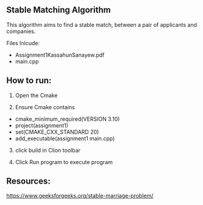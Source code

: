 ## Stable Matching Algorithm 

This algorithm aims to find a stable match, between a pair of applicants and companies.

Files Inlcude:

* Assignment1KassahunSanayew.pdf
* main.cpp


## How to run:
1) Open the Cmake

2) Ensure Cmake contains
* cmake_minimum_required(VERSION 3.10)
* project(assignment1)
* set(CMAKE_CXX_STANDARD 20)
* add_executable(assignment1 main.cpp)

3) click build in Clion toolbar

4) Click Run program to execute program
   
## Resources:
https://www.geeksforgeeks.org/stable-marriage-problem/


